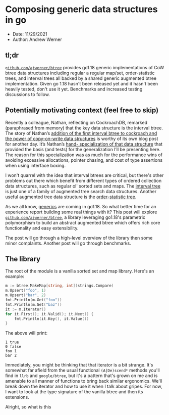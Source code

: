 # Composing generic data structures in go

* Date: 11/29/2021
* Author: Andrew Werner 

## tl;dr
[`github.com/ajwerner/btree`](https://github.com/ajwerner/btree) provides
go1.18 generic implementations of CoW btree data structures including regular
a regular map/set, order-statistic trees, and interval trees all backed by a
shared generic augmented btree implementation. Given go 1.18 hasn't been
released yet and it hasn't been heavily tested, don't use it yet. Benchmarks
and increased testing discussions to follow.

## Potentially motivating context (feel free to skip)

Recently a colleague, Nathan, reflecting on CockroachDB, remarked (paraphrased
from memory) that the key data structure is the interval btree. The story of
Nathan’s [addition of the first interval btree to cockroach and the power of
copy-on-write data structures](https://github.com/cockroachdb/cockroach/pull/31997)
is worthy of its own blog post for another day. It’s Nathan’s [hand-
specialization of that data structure](https://github.com/cockroachdb/cockroach/pull/32165) 
that provided the basis (and tests) for the generalization I’ll be presenting
here. The reason for this specialization was as much for the performance wins of
avoiding excessive allocations, pointer chasing, and cost of type assertions
when using interface boxing.

I won't quarrel with the idea that interval btrees are critical, but there's
other problems out there which benefit from different types of ordered
collection data structures, such as regular ol' sorted sets and maps. The
[interval tree](https://en.wikipedia.org/wiki/Interval_tree) is just one of a
family of augmented tree search data structures. Another useful augmented tree
data structure is the [order-statistic tree](
https://en.wikipedia.org/wiki/Order_statistic_tree). 

As we all know, [generics](https://github.com/golang/go/issues/45346) are 
coming in go1.18. So what better time for an experience report building some
real things with it? This post will explore [`github.com/ajwerner/btree`](
https://github.com/ajwerner/btree/tree), a library leveraging go1.18's 
parametric polymorphism to build an abstract augmented btree which offers
rich core functionality and easy extensibility. 

The post will go through a high-level overview of the library then some
minor complaints. Another post will go through benchmarks.

## The library

The root of the module is a vanilla sorted set and map library. Here's an
example:

```go
m := btree.MakeMap[string, int](strings.Compare)
m.Upsert("foo", 1)
m.Upsert("bar", 2)
fmt.Println(m.Get("foo"))
fmt.Println(m.Get("baz"))
it := m.Iterator()
for it.First(); it.Valid(); it.Next() {
    fmt.Println(it.Key(), it.Value())
}
```

The above will print:
```
1 true
0 false
foo 1
bar 2
```

Immediately, you might be thinking that that iterator is a bit strange. It's
somewhat far afield from the usual functional `(A|De)scend*` methods you'll
find in `llrb` and `google/btree`, but it's a pattern that's grown on me
and is amenable to all manner of functions to bring back similar ergonomics.
We'll break down the iterator and how to use it when I talk about gripes. For
now, I want to look at the type signature of the vanilla btree and then its
extensions.

Alright, so what is this 